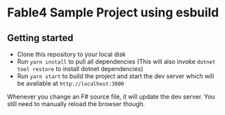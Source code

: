 # Fable4 Sample Project using esbuild

## Getting started
- Clone this repository to your local disk
- Run `yarn install` to pull all dependencies (This will also invoke `dotnet tool restore` to install dotnet dependencies)
- Run `yarn start` to build the project and start the dev server which will be available at `http://localhost:3000` 

Whenever you change an F# source file, it will update the dev server. You still need to manually reload the browser though.
